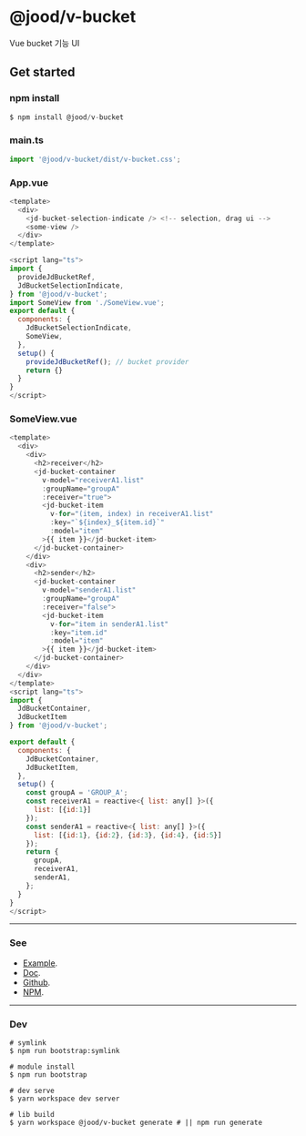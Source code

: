 # @jood/v-bucket

Vue bucket 기능 UI

## Get started

### npm install

```javascript
$ npm install @jood/v-bucket
```

### main.ts

```javascript
import '@jood/v-bucket/dist/v-bucket.css';
```

### App.vue

```javascript
<template>
  <div>
    <jd-bucket-selection-indicate /> <!-- selection, drag ui -->
    <some-view />
  </div>
</template>

<script lang="ts">
import {
  provideJdBucketRef,
  JdBucketSelectionIndicate,
} from '@jood/v-bucket';
import SomeView from './SomeView.vue';
export default {
  components: {
    JdBucketSelectionIndicate,
    SomeView,
  },
  setup() {
    provideJdBucketRef(); // bucket provider
    return {}
  }
}
</script>
```

### SomeView.vue
```javascript
<template>
  <div>
    <div>
      <h2>receiver</h2>
      <jd-bucket-container
        v-model="receiverA1.list"
        :groupName="groupA"
        :receiver="true">
        <jd-bucket-item
          v-for="(item, index) in receiverA1.list"
          :key="`${index}_${item.id}`"
          :model="item"
        >{{ item }}</jd-bucket-item>
      </jd-bucket-container>
    </div>
    <div>
      <h2>sender</h2>
      <jd-bucket-container 
        v-model="senderA1.list" 
        :groupName="groupA" 
        :receiver="false">
        <jd-bucket-item
          v-for="item in senderA1.list"
          :key="item.id"
          :model="item"
        >{{ item }}</jd-bucket-item>
      </jd-bucket-container>
    </div>
  </div>
</template>
<script lang="ts">
import {
  JdBucketContainer,
  JdBucketItem
} from '@jood/v-bucket';

export default {
  components: {
    JdBucketContainer,
    JdBucketItem,
  },
  setup() {
    const groupA = 'GROUP_A';
    const receiverA1 = reactive<{ list: any[] }>({
      list: [{id:1}]
    });
    const senderA1 = reactive<{ list: any[] }>({
      list: [{id:1}, {id:2}, {id:3}, {id:4}, {id:5}]
    });
    return {
      groupA,
      receiverA1,
      senderA1,
    };
  }
}
</script>
```

***

### See 

- [Example](https://github.com/molgga/jood-v-bucket/tree/master/packages/dev/src/components/example).
- [Doc](https://molgga.github.io/jood-v-bucket).
- [Github](https://github.com/molgga/jood-v-bucket).
- [NPM](https://www.npmjs.com/package/@jood/v-bucket).

***

### Dev

```
# symlink
$ npm run bootstrap:symlink

# module install
$ npm run bootstrap
```

```
# dev serve
$ yarn workspace dev server
```

```
# lib build
$ yarn workspace @jood/v-bucket generate # || npm run generate
```